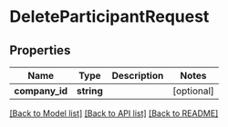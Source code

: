 # DeleteParticipantRequest

## Properties
Name | Type | Description | Notes
------------ | ------------- | ------------- | -------------
**company_id** | **string** |  | [optional] 

[[Back to Model list]](../README.md#documentation-for-models) [[Back to API list]](../README.md#documentation-for-api-endpoints) [[Back to README]](../README.md)


